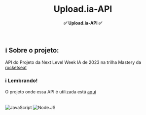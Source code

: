 <h1 align="center">
  Upload.ia-API
</h1>

<h4 align="center">✅ Upload.ia-API ✅</h4>
<br/>

## :information_source: Sobre o projeto:
API do Projeto da Next Level Week IA de 2023 na trilha Mastery da <a href="https://www.rocketseat.com.br">rocketseat</a>
<br/>
### :information_source: Lembrando! 
O projeto onde essa API é utilizada está <a href="https://github.com/augustinho2/upload-ia"> aqui <a/>
<br/>
<br/>
<br/>
 ![JavaScript](https://img.shields.io/badge/-JavaScript-333333?style=flat&logo=javascript)
 ![Node.JS](https://img.shields.io/badge/Node.js-43853D?style=for-the-badge&logo=node.js&logoColor=white)
